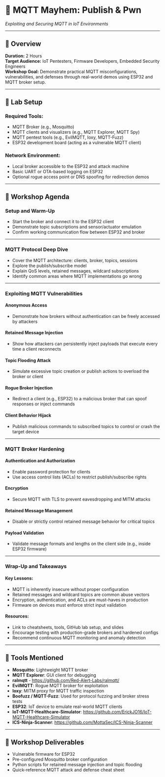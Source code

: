 
# 🚨 MQTT Mayhem: Publish & Pwn  
_Exploiting and Securing MQTT in IoT Environments_

---

## 🧠 Overview

**Duration:** 2 Hours  
**Target Audience:** IoT Pentesters, Firmware Developers, Embedded Security Engineers  
**Workshop Goal:** Demonstrate practical MQTT misconfigurations, vulnerabilities, and defenses through real-world demos using ESP32 and MQTT broker setup.

---

## 🧰 Lab Setup

### Required Tools:
- MQTT Broker (e.g., Mosquitto)
- MQTT clients and visualizers (e.g., MQTT Explorer, MQTT Spy)
- MQTT pentest tools (e.g., EvilMQTT, Ioxy, MQTT-Fuzz)
- ESP32 development board (acting as a vulnerable MQTT client)

### Network Environment:
- Local broker accessible to the ESP32 and attack machine
- Basic UART or OTA-based logging on ESP32
- Optional rogue access point or DNS spoofing for redirection demos

---

## 🧱 Workshop Agenda

### Setup and Warm-Up
- Start the broker and connect it to the ESP32 client
- Demonstrate topic subscriptions and sensor/actuator emulation
- Confirm working communication flow between ESP32 and broker

---

### MQTT Protocol Deep Dive
- Cover the MQTT architecture: clients, broker, topics, sessions
- Explore the publish/subscribe model
- Explain QoS levels, retained messages, wildcard subscriptions
- Identify common areas where MQTT implementations go wrong

---

### Exploiting MQTT Vulnerabilities

#### Anonymous Access
- Demonstrate how brokers without authentication can be freely accessed by attackers

#### Retained Message Injection
- Show how attackers can persistently inject payloads that execute every time a client reconnects

#### Topic Flooding Attack
- Simulate excessive topic creation or publish actions to overload the broker or client

#### Rogue Broker Injection
- Redirect a client (e.g., ESP32) to a malicious broker that can spoof responses or inject commands

#### Client Behavior Hijack
- Publish malicious commands to subscribed topics to control or crash the target device

---

### MQTT Broker Hardening

#### Authentication and Authorization
- Enable password protection for clients
- Use access control lists (ACLs) to restrict publish/subscribe rights

#### Encryption
- Secure MQTT with TLS to prevent eavesdropping and MITM attacks

#### Retained Message Management
- Disable or strictly control retained message behavior for critical topics

#### Payload Validation
- Validate message formats and lengths on the client side (e.g., inside ESP32 firmware)

---

###  Wrap-Up and Takeaways

#### Key Lessons:
- MQTT is inherently insecure without proper configuration
- Retained messages and wildcard topics are common abuse vectors
- Encryption, authentication, and ACLs are must-haves in production
- Firmware on devices must enforce strict input validation

#### Resources:
- Link to cheatsheets, tools, GitHub lab setup, and slides
- Encourage testing with production-grade brokers and hardened configs
- Recommend continuous MQTT monitoring and anomaly detection

---

## 🔧 Tools Mentioned

- **Mosquitto**: Lightweight MQTT broker
- **MQTT Explorer**: GUI client for debugging
- **ralmqtt** - https://github.com/Red-Alert-Labs/ralmqtt/
- **EvilMQTT**: Rogue MQTT broker for exploitation
- **Ioxy**: MITM proxy for MQTT traffic inspection
- **Boofuzz / MQTT-Fuzz**: Used for protocol fuzzing and broker stress tests
- **ESP32**: IoT device to emulate real-world MQTT clients
- **IoT-MQTT-Healthcare-Simulator**: https://github.com/ErickJO16/IoT-MQTT-Healthcare-Simulator
- **ICS-Ninja-Scanner**: https://github.com/MottaSec/ICS-Ninja-Scanner


---

## 📁 Workshop Deliverables

- Vulnerable firmware for ESP32
- Pre-configured Mosquitto broker configuration
- Python scripts for retained message injection and topic flooding
- Quick-reference MQTT attack and defense cheat sheet
